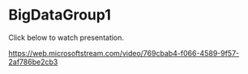 # BigDataGroup1

Click below to watch presentation.

https://web.microsoftstream.com/video/769cbab4-f066-4589-9f57-2af786be2cb3
